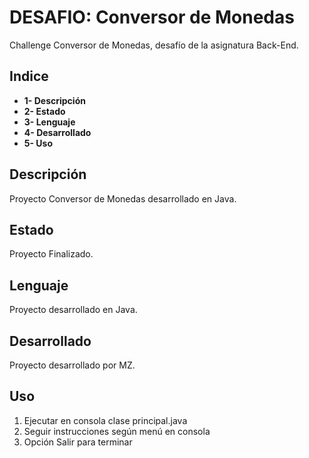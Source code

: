 

# DESAFIO: Conversor de Monedas

Challenge Conversor de Monedas, desafío de la asignatura Back-End.

## Indice
- **1- Descripción**
- **2- Estado**
- **3- Lenguaje**
- **4- Desarrollado**
- **5- Uso**

## Descripción

  Proyecto Conversor de Monedas desarrollado en Java.

## Estado

  Proyecto Finalizado.

## Lenguaje 

  Proyecto desarrollado en Java.

## Desarrollado 

  Proyecto desarrollado por MZ.

## Uso

1. Ejecutar en consola clase principal.java
2. Seguir instrucciones según menú en consola
3. Opción Salir para terminar



